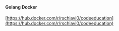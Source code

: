 #### Golang Docker

[https://hub.docker.com/r/rschiavi0/codeeducation](https://hub.docker.com/r/rschiavi0/codeeducation)
